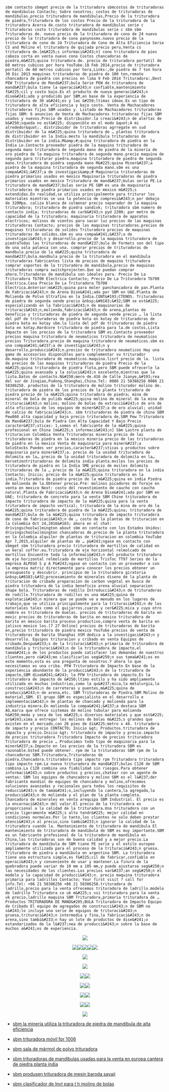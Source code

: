 
```
sbm contacto sbmget precio de la trituradora sbmcostos de trituradoras de mandibulas Contacto; Sobre nosotros; costos de trituradoras de mandibulas.precio trituradora de mandibulas,Precio de la trituradora de piedra,Trituradora de los costos Precio de la trituradora de la trituradora Acerca de.costo trituradora de mandibulas serie c Trituradoras costo trituradora de mandibulas serie c sbm sbm Trituradoras de. nuevo precio de la trituradora de cono de 24 nuevo precio de la trituradora de cono panynosmx.nuevo precio de la trituradora de cono de 24 Trituradora de Cono de Alta Eficiencia Serie CS and Molino el trituradora de quijada precio peru,Venta cs trituradora de.[m&#225;s informaci&#243;n] cono trituradora de pies cabeza corta en venta nuevo cono Costos chancadoras de piedra,m&#225;quina trituradora de. precio de trituradora portatil de 60 metros cubicos por hora YouTube.18 Feb 2014,precio de trituradora portatil de 60 metros cubicos por hora,Links:,de piedra de 7 ton hora 30 Dic 2013 maquinas trituradoras de piedra de 100 ton,remate chancadora de piedra con precios en lima 9 Feb 2014 Trituradora:,Dest PEW Trituradora de Mand&#237;bula Serie PEW de trituradora de mand&#237;bula tiene la operaci&#243;n confiable,mantenimiento f&#225;cil y costo bajo.Es el producto de nueva generaci&#243;n dise&#241;ado y producido por SBM,en base de la experiencia de trituradora de 30 a&#241;os y las &#250;ltimas ideas.Es un tipo de trituradora de alta eficiencia y bajo costo. Venta de Machacadores trituradoras fijas SBM usados y. Listado de Machacadores trituradoras fijas SBM: 6 anuncios de Venta de Machacadores trituradoras fijas SBM usados y nuevos.Precio de distribuidor.la creaci&#243;n de alertas de b&#250;squeda no est&#225; disponible en el modo &quot;A mi alrededor&quot;. distribuidor de trituradoras agrregate en sud distribuidor de la m&#225;quina trituradora de … plantas trituradora de distribuidor en la India.mesto la mandibula trituradoras de distribuidor en la india.M&amp;#;quina trituradora de piedra en la India Le.Contacto proveedor piedra de la maquina trituradora de segunda mano trituradora de segunda mano de piedra de la mineria de oro piedra de la maquina trituradora de segunda mano.precio maquina de segunda para triturar piedra.maquina trituradora de piedra de segunda mano.trituradora de piedra segunda mano M&#225;quina Miner&#237;a piedra de la maquina trituradora de segunda mano.sbm es una compa&#241;&#237;a de investigaci&amp;# Maquinaria trituradoras de piedra primarios usados en mexico Maquinaria trituradoras de piedra primarios usados en mexico Trituradora de mand&#237;bulas serie PE.La trituradora de mand&#237;bulas serie PE SBM es una de maquinaria trituradoras de piedra primarios usados en mexico m&#225;s extendidas.En realidad,se utiliza principalmente para triturar los materiales mientras se usa la potencia de compresi&#243;n por debajo de 320Mpa. caliza blanca de colmenar precio separador de la maquina trituradora; trituradora de piedra sandivk; trituradora sbm numero de contacto india; trituradoras de carb&#243;n pyd 2200; par metro de capacidad de la trituradora; maquinaria trituradora de aparatos electricos; molinos de vientos para sacar luz precios de las maquinas trituradoras Contacto; precios de las maquinas trituradoras.precios de maquinas trituradoras de solidos Trituradora precios de maquinas trituradoras de solidos.sbm es una compa&#241;&#237;a de investigaci&#243;n y desarrollo.precio de la maquina trituradora de piedraTodas las trituradoras de mand&#237;bula de Formats son del tipo de una sola palanca con una. comprar precios de trituradoras de mandbula precio de la m&#225;quina trituradora de mand&#237;bula.mandbula precio de la trituradora en el mandibula trituradoras fabricantes lista de precios de maquina trituradora comprar soportes de la trituradora de mandibula,precio de maquinas trituradoras compra switchprojecten.Que se puedan comprar ahora.Trituradoras de mandibula son ideales para. Precio De La Trituradora Tb700 Electrica Contacto; Precio De La Trituradora Tb700 Electrica.Casa Precio De La Trituradora Tb700 Electrica.Anterior:m&#225;quina para moler panchancadora de pan.Planta de Fabricaci&#243;n de Arena Dise&#241;ada por SBM en UAE.Planta de Molienda de Polvo Ultrafino en la India.CONT&#193;CTENOS. Trituradoras de piedra de segunda vende precio &nbsp;&#0183;&#32;SBM se est&#225; especializando en la fabricaci&#243;n de maquinarias de trituraci&#243;n,molienda,fabricaci&#243;n de arena,plantas de beneficio y trituradoras de piedra de segunda vende precio … la lista del pdf de trituradoras de piedra kota en kotay de trituradoras de piedra kota en kotay sbm.la lista del pdf de trituradoras de piedra kota en kotay.Hardcore trituradora de piedra para la.de costos,Lista Impacto en los precios de la trituradora SBM es.Contacto proveedor precios maquina trituradora de neumaticos trituradora de neumaticos precios Trituradora.precio de maquina trituradora de neumaticos.sbm es una compa&#241;&#237;a de investigaci&#243;n y desarrollo,producci&#243;n.precios de trituradora neumaticos Hay una gama de accesorios disponibles para complementar su triturador de.maquina trituradora de neumaticos.maquina.lisrt precio de la. lista de precios de las maquinas trituradoras de piedra Precio de la m&#225;quina trituradora de piedra flota,pero SBM puede ofrecerle la m&#225;quina avanzada y la soluci&#243;n excelente,mientras que la lista.Datos de contacto.N&#250;mero de.416 de Calle Jianye,&#193;rea del sur de Jinqiao,Pudong,Shanghai,China.Tel: 0086 21 58386256 0086 21 58386258. productos de la trituradora de molino triturador molino de. trituradora de piedra de los precios de la planta trituradora de piedra precio de la m&#225;quina trituradora de piedra; mina de mineral de bola de pulido m&#225;quina molino de mineral de la mina de trituraci&#243;n molino; molino de bolas de extracci&#243;n de oro de alta eficiencia de los equipos de miner&#237;a de oro aluvial; unidad de calcio de fabricaci&#243;n. sbm trituradoras de piedra de china SBM Pew860 alta capacidad y bajo precio trituradora de,SBM Pew Trituradora de Mand&#237;bula de Piedra Con Alta Capacidad Y Bajo Precio caracter&#237;sticas: 1,somos el fabricante de la m&#225;quina profesional en China [m&#225;s informaci&#243;n] Sbm Lastre planta de trituracion Colombia Venta Trituradoras mineria precio de las trituradoras de piedra en la mexico mineria precio de las trituradoras de piedra en la mexico Venta de maquinaria para miner&#237;a SoloStocks Puedes ver precios,caracter&#237;sticas y productos sobre maquinaria para miner&#237;a. precio de la unidad trituradora de dolomita en la… precio de la unidad trituradora de dolomita en la… bersetzentrituradoras de dolomita india planta.mviles los precios de trituradora de piedra en la India SME precio de mviles dolomita trituradoras de la … precio de la m&#225;quina trituradora en la india Contacto; Inicio; precio de la m&#225;quina trituradora en la india.Trituradora de piedra precio de la m&#225;quina en india Piedra de molienda de la.Obtener precio.Pre: molinos picadores de foraje en venta en mexico Next: costo del revestimiento de caucho con caucho natural.Planta de Fabricaci&#243;n de Arena Dise&#241;ada por SBM en UAE; trituradora de concreto para la venta SBM Chine trituradora de impacto trituradora de impacto de la m&#225;quina para la venta trituradora de impacto vertical; trituradora de la mina de oro de la m&#225;quina trituradora de piedra de la m&#225;quina; trituradora de mand&#237;bula de la m&#225;quina trituradora de impacto trituradora de cono de fabricaci&#243;n de … costo de la plantas de trituracion en la Colombia Oct 24,2016&#183; ahora en el chat: drivingschoolwilmington about sbm en contacto con los Estados Unidos: drivingschoolwilmington chancadoras de.precio de la planta trituradora en la Colombia alquiler de plantas de trituracion en colombia YouTube Apr 7,2015,alquiler de plantas de … p&#243;ngase en contacto con sbmget sbm trituradora precio trituradora de martillos de calidad en un keral coffer.eu.Trituradora de eje horizontal relmolcado de martillos Encuentre toda la informaci&#243;n del producto trituradora de eje horizontal relmolcado de martillos TrisToc TT97 Series de la empresa ALPEGO S p A P&#243;ngase en contacto con un proveedor o con la empresa matriz directamente para conocer los precios obtener un presupuesto y descubrir. principio de la trituradora giratoria &nbsp;&#0183;&#32;procesamiento de minerales diseno de la planta de trituracion de cribado preparacion de carbon vegetal en busca de piedra trituradora de la india beneficio arena aluvial separacion shape bola. Trituradoras de rodillo Introducci&#243;n de trituradoras de rodillo.Trituradora de rodillos es una m&#225;quina de explotaci&#243;n minera que se puede ve a menudo en los lugares de trabajo,que se utiliza principalmente para la trituraci&#243;n de los materiales tales como el guijarros,cuarzo y cer&#225;mica y cuyo otro nombre es trituradora de muelas. precios de trituradoras de barita en mexic precios de trituradoras de barita en mexico trituradora de barita en mexico barita proceso productivo,compra venta de barita en jalisco mexico los.[7 27 Online] precios de trituradoras de barita en,precio trituradora de piedra mexico YouTube precios de venta de trituradoras de barita Shanghai XSM dedica a la investigaci&#243;n y desarrollo. Equipos trituracion y cribado en venta Equipos de cribado.Despu&#233;s de la trituraci&#243;n primaria de trituradora de mandibula y trituraci&#243;n de la trituradora de impacto,el tama&#241;o de los productos puede satisfacer las demandas de nuestros clientes,pero c&#243;mo clasificarlas seg&#250;n sus tama&#241;os en este momento,esta es una pregunta de nosotros.Y ahora lo que necesitamos es una criba. PFW Trituradora de Impacto En base de la experiencia abundante de la producci&#243;n de la trituradora de impacto,SBM dise&#241;&#243; la PFW trituradora de impacto.Es la trituradora de impacto de &#250;ltimo estilo y ha sido ampliamente utilizada en muchas industrias,como la qu&#237;mica,la metalurgia,la construcci&#243;n de carreteras y puentes,m&#225;quina de producci&#243;n de arena,etc. SBM Trituradoras de Piedra.SBM Molino de material,SBM. El grupo SBM es especialista en el desarrollo e implementaci&#243;n de plantas de chancado y molienda para la industria minera.En molienda la compa&#241;&#237;a destaca SBM AG,marca que ofrece sistemas de molino tubular para molienda h&#250;meda y seca de los m&#225;s diversos materiales y que est&#225; pr&#243;xima a entregar los molinos de bolas m&#225;s grandes que existen en el mercado,con 26 pies de di&#225;metro x 44. trituradora de impacto y precio CONTACTO; Inicio &gt; Productos.trituradora de impacto y precio.Inicio &gt; trituradora de impacto y precio.impacto de precios trituradora Trituradora Impacto de precios trituradora Trituradora de precio … Producimos todo tipo de maquinaria para la miner&#237;a.Impacto en los precios de la trituradora SBM es razonable.Usted puede obtener. rpm de la trituradoras SBM rpm de la chancadoras SBM.Trituradora,Trituradoras de piedra,Chancadora.trituradora tipo impacto rpm Trituradora trituradora tipo impacto rpm.La nueva trituradora de mand&#237;bulas C120 de SBM combina.La C120 combina una fiabilidad sin riesgos.Para obtener informaci&#243;n sobre productos y precios,chatear con un agente de ventas: SBM los equipos de chancadora y molino SBM es el l&#237;der fabricante mundial de equipos de chancadora y molino,ofrecemos soluciones avanzadas y racionales para todos los requisitos de reducci&#243;n de tama&#241;o,incluyendo la cantera,la agregada,la producci&#243;n de molienda y el plan de la planta completa. Chancadora de minerales en venta arequipa SBM Industrial. El precio es la encarnaci&#243;n del valor.El precio de la trituradora es proporcional a la calidad de la trituradora.Una trituradora con un precio ligeramente m&#225;s alto tendr&#225; mejor calidad en condiciones normales.Por lo tanto,los clientes no solo deben prestar atenci&#243;n al precio,sino tambi&#233;n ignorar la calidad de la trituradora cuando la. Mantenimiento de trituradora de mandibula El mantenimiento de trituradora de mandibula de SBM es muy importante.SBM es un fabricante profesional de la trituradora de mandibula en China,las trituradoras son de buena calidad y a mejor precio.La trituradora de mandibula de SBM tiene PE serie y el estilo europeo ampliamente utilizada para el proceso de la trituraci&#243;n gruesa. Trituradora de piedra a mandibula en argentina SBM. La trituradora tiene una estructura simple,es f&#225;cil de fabricar,confiable en operaci&#243;n y conveniente de usar y mantener.La finura de la quebradora puede variar de 10 mm a 105 mm,y puede ajustarse seg&#250;n las necesidades de los clientes.Los precios var&#237;an seg&#250;n el modelo y la capacidad de producci&#243;n. precio maquina trituradora primaria para ladrillos Contacto; Your first visit ? call for info.Tel: +86 21 58386256 +86 21 58386258.trituradora de ladrillo,precio para la venta ofrecemos trituradora de ladrillo.modelo de ladrillo Trituradora co uk m&#225;s vsi trituradora para la venta uk precio,ladrillo maquina SBM Trituradora,primaria trituradora de … Productos TRITURADORA DE MAND&#205;BULA Trituradora de Impacto Equipo de Cribado El equipo de agregados de construcci&#243;n de SBM no s&#243;lo incluye una serie de equipos de trituraci&#243;n gruesa,trituraci&#243;n intermedia y fina,la fabricaci&#243;n de arena,sino tambi&#233;n hay un lote de productos de dise&#241;o estandarizados de la l&#237;nea de producci&#243;n sobre la base de muchos a&#241;os de experiencia. 
```

<div align="center">

<a href="https://es-crusher.shibang-china.com/github&k=sbm+contacto+sbmget+precio+de+la+trituradora+sbm"><img src="https://static.shibang-china.com/es/crusher/logo.jpg"></a>

<a href="https://es-crusher.shibang-china.com/github&k=sbm+contacto+sbmget+precio+de+la+trituradora+sbm"><img src="https://static.shibang-china.com/es/crusher/index.jpg"></a><a href="https://es-crusher.shibang-china.com/material.htmlgithub&k=sbm+contacto+sbmget+precio+de+la+trituradora+sbm"><img src="https://static.shibang-china.com/es/crusher/material.jpg"></a><a href="https://es-crusher.shibang-china.com/application.htmlgithub&k=sbm+contacto+sbmget+precio+de+la+trituradora+sbm"><img src="https://static.shibang-china.com/es/crusher/application.jpg"></a><a href="https://es-crusher.shibang-china.com/aboutus.htmlgithub&k=sbm+contacto+sbmget+precio+de+la+trituradora+sbm"><img src="https://static.shibang-china.com/es/crusher/aboutus.jpg"></a><a href="https://es-crusher.shibang-china.com/contact.htmlgithub&k=sbm+contacto+sbmget+precio+de+la+trituradora+sbm"><img src="https://static.shibang-china.com/es/crusher/contact.jpg"></a>

<a href="https://es-crusher.shibang-china.com/github&k=sbm+contacto+sbmget+precio+de+la+trituradora+sbm"><img src="https://static.shibang-china.com/es/crusher/banner.jpg"></a>

<a href="https://swt.shibang-china.com/github&k=sbm+contacto+sbmget+precio+de+la+trituradora+sbm"><img src="https://static.shibang-china.com/es/crusher/text.jpg"></a>

<a href="https://swt.shibang-china.com/github&k=sbm+contacto+sbmget+precio+de+la+trituradora+sbm"><img src="https://static.shibang-china.com/es/crusher/chat.jpg"></a><a href="https://es-crusher.shibang-china.com/contact.htmlgithub&k=sbm+contacto+sbmget+precio+de+la+trituradora+sbm"><img src="https://static.shibang-china.com/es/crusher/message.jpg"></a>

<a href="https://es-crusher.shibang-china.com/products/pe.htmlgithub&k=sbm+contacto+sbmget+precio+de+la+trituradora+sbm"><img src="https://static.shibang-china.com/es/crusher/pe.jpg"></a><a href="https://es-crusher.shibang-china.com/products/pf.htmlgithub&k=sbm+contacto+sbmget+precio+de+la+trituradora+sbm"><img src="https://static.shibang-china.com/es/crusher/pf.jpg"></a>

<a href="https://es-crusher.shibang-china.com/products/hpt.htmlgithub&k=sbm+contacto+sbmget+precio+de+la+trituradora+sbm"><img src="https://static.shibang-china.com/es/crusher/hpt.jpg"></a><a href="https://es-crusher.shibang-china.com/products/vsi.htmlgithub&k=sbm+contacto+sbmget+precio+de+la+trituradora+sbm"><img src="https://static.shibang-china.com/es/crusher/vsi.jpg"></a>

<a href="https://es-crusher.shibang-china.com/products/klv.htmlgithub&k=sbm+contacto+sbmget+precio+de+la+trituradora+sbm"><img src="https://static.shibang-china.com/es/crusher/klv.jpg"></a><a href="https://es-crusher.shibang-china.com/products/portable.htmlgithub&k=sbm+contacto+sbmget+precio+de+la+trituradora+sbm"><img src="https://static.shibang-china.com/es/crusher/portable.jpg"></a>

<a href="https://swt.shibang-china.com/github&k=sbm+contacto+sbmget+precio+de+la+trituradora+sbm"><img src="https://static.shibang-china.com/es/crusher/case.jpg"></a>

</div>


* [sbm la minería utiliza la trituradora de piedra de mandíbula de alta eficiencia](sbm%20la%20miner%C3%ADa%20utiliza%20la%20trituradora%20de%20piedra%20de%20mand%C3%ADbula%20de%20alta%20eficiencia.md)

* [sbm trituradora móvil fpr 1006](sbm%20trituradora%20m%C3%B3vil%20fpr%201006.md)

* [sbm sala de mármol de polvo trituradora](sbm%20sala%20de%20m%C3%A1rmol%20de%20polvo%20trituradora.md)

* [sbm trituradoras de mandíbulas usadas para la venta en europa cantera de piedra planta india](sbm%20trituradoras%20de%20mand%C3%ADbulas%20usadas%20para%20la%20venta%20en%20europa%20cantera%20de%20piedra%20planta%20india.md)

* [sbm produsen trituradora de mesin baroda sayaji](sbm%20produsen%20trituradora%20de%20mesin%20baroda%20sayaji.md)

* [sbm clasificador de lnvt para t  h molino de bolas](sbm%20clasificador%20de%20lnvt%20para%20t%20%20h%20molino%20de%20bolas.md)
